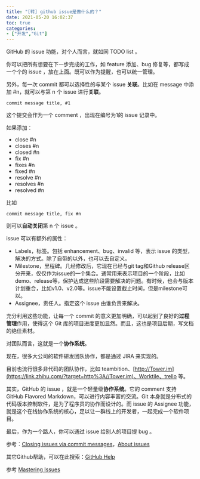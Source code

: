 ```yaml
---
title: "[转] github issue是做什么的？"
date: 2021-05-20 16:02:37
toc: true
categories:
- ["开发","Git"]
---
```


GitHub 的 issue 功能，对个人而言，就如同 TODO list 。

你可以把所有想要在下一步完成的工作，如 feature 添加、bug 修复等，都写成一个个的 issue ，放在上面。既可以作为提醒，也可以统一管理。

另外，每一次 commit 都可以选择性的与某个 issue **关联**。比如在 message 中添加 #n，就可以与第 n 个 issue 进行**关联**。




```
commit message title, #1
```

这个提交会作为一个 comment ，出现在编号为1的 issue 记录中。

如果添加：

- close #n
- closes #n
- closed #n
- fix #n
- fixes #n
- fixed #n
- resolve #n
- resolves #n
- resolved #n

比如

```
commit message title, fix #n
```

则可以**自动关闭**第 n 个 issue 。

issue 可以有额外的属性：

-  Labels，标签。包括 enhancement、bug、invalid 等，表示 issue 的类型，解决的方式。除了自带的以外，也可以去自定义。 
-  Milestone，里程碑。几经修改后，它现在已经与git tag和Github release区分开来，仅仅作为issue的一个集合。通常用来表示项目的一个阶段，比如demo、release等，保护达成这些阶段需要解决的问题。有时候，也会与版本计划重合，比如v1.0、v2.0等。issue不能设置截止时间，但是milestone可以。 
-  Assignee，责任人。指定这个 issue 由谁负责来解决。 

充分利用这些功能，让每一个 commit 的意义更加明确，可以起到了良好的**过程管理**作用，使得这个 Git 库的项目进度更加显然。而且，这也是项目后期，写文档的绝佳素材。

对团队而言，这就是一个**协作系统**。

现在，很多大公司的软件研发团队协作，都是通过 JIRA 来实现的。

目前也流行很多非代码的团队协作，比如 teambition、[http://Tower.im](https://link.zhihu.com/?target=http%3A//Tower.im)、Worktile、trello 等。

其实，GitHub 的 issue ，就是一个轻量级**协作系统**。它的 comment 支持 GitHub Flavored Markdown，可以进行内容丰富的交流。Git 本身就是分布式的代码版本控制软件，是为了程序员的协作而设计的。而 issue 的 Assignee 功能，就是这个在线协作系统的核心，足以让一群线上的开发者，一起完成一个软件项目。

最后，作为一个路人，你可以通过 issue 给别人的项目提 bug 。

参考：[Closing issues via commit messages](https://link.zhihu.com/?target=https%3A//help.github.com/articles/closing-issues-via-commit-messages/)，[About issues](https://link.zhihu.com/?target=https%3A//help.github.com/articles/about-issues/)

其它Github帮助，可以在此搜索：[GitHub Help](https://link.zhihu.com/?target=https%3A//help.github.com/)

参考 [Mastering Issues](https://guides.github.com/features/issues/)

